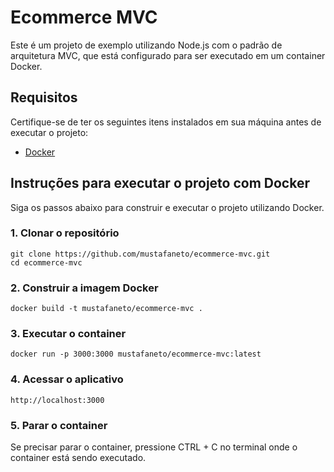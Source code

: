 # Ecommerce MVC

Este é um projeto de exemplo utilizando Node.js com o padrão de arquitetura MVC, que está configurado para ser executado em um container Docker.

## Requisitos

Certifique-se de ter os seguintes itens instalados em sua máquina antes de executar o projeto:

- [Docker](https://www.docker.com/get-started)

## Instruções para executar o projeto com Docker

Siga os passos abaixo para construir e executar o projeto utilizando Docker.

### 1. Clonar o repositório

```
git clone https://github.com/mustafaneto/ecommerce-mvc.git
cd ecommerce-mvc
```

### 2. Construir a imagem Docker

```
docker build -t mustafaneto/ecommerce-mvc .
```

### 3. Executar o container

```
docker run -p 3000:3000 mustafaneto/ecommerce-mvc:latest
```

### 4. Acessar o aplicativo

```
http://localhost:3000
```

### 5. Parar o container

Se precisar parar o container, pressione CTRL + C no terminal onde o container está sendo executado.








